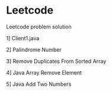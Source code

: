 # Leetcode
Leetcode problem solution

1] Client1.java

2] Palindrome Number

3] Remove Duplicates From Sorted Array

4] Java Array Remove Element 

5] Java Add Two Numbers
 
